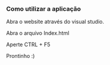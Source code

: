 ### Como utilizar a aplicação

Abra o website através do visual studio.

Abra o arquivo Index.html

Aperte CTRL + F5

Prontinho :)

